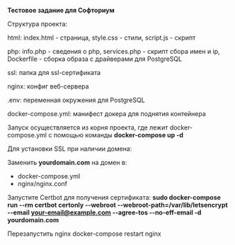 **Тестовое задание для Софториум**

Структура проекта:

html: index.html - страница, style.css - стили, script.js - скрипт

php: info.php - сведения о php, services.php - скрипт сбора имен и ip, Dockerfile - сборка образа с драйверами для PostgreSQL

ssl: папка для ssl-сертификата

nginx: конфиг веб-сервера

.env: переменная окружения для PostgreSQL

docker-compose.yml: манифест докера для поднятия контейнера


Запуск осуществляется из корня проекта, где лежит docker-compose.yml с помощью команды **docker-compose up -d**


Для установки SSL при наличии домена:

Заменить **yourdomain.com** на домен в:
   - docker-compose.yml
   - nginx/nginx.conf
     
Запустите Certbot для получения сертификата:
**sudo docker-compose run --rm certbot certonly --webroot --webroot-path=/var/lib/letsencrypt --email your-email@example.com --agree-tos --no-eff-email -d yourdomain.com**

Перезапустить nginx docker-compose restart nginx
